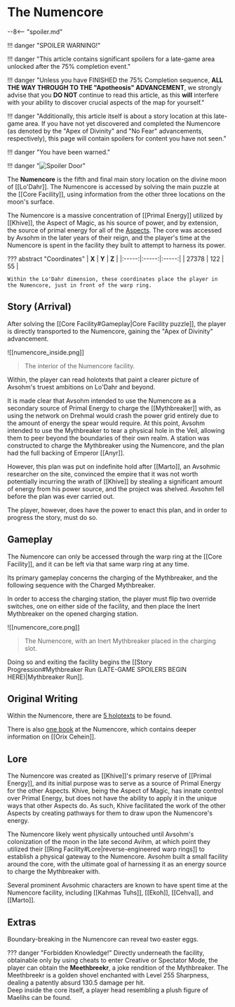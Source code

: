 # The Numencore

--8<-- "spoiler.md"

!!! danger "SPOILER WARNING!"

!!! danger "This article contains significant spoilers for a late-game area unlocked after the 75% completion event."

!!! danger "Unless you have FINISHED the 75% Completion sequence, **ALL THE WAY THROUGH TO THE "Apotheosis" ADVANCEMENT**, we strongly advise that you **DO NOT** continue to read this article, as this **will** interfere with your ability to discover crucial aspects of the map for yourself."

!!! danger "Additionally, this article itself is about a story location at this late-game area. If you have not yet discovered and completed the Numencore (as denoted by the "Apex of Divinity" and "No Fear" advancements, respectively), this page will contain spoilers for content you have not seen."

!!! danger "You have been warned."

!!! danger "![Spoiler Door](/assets/img/spoiler_door.png)"

The **Numencore** is the fifth and final main story location on the divine moon of [[Lo'Dahr]]. The Numencore is accessed by solving the main puzzle at the [[Core Facility]], using information from the other three locations on the moon's surface. 

The Numencore is a massive concentration of [[Primal Energy]] utilized by [[Khive]], the Aspect of Magic, as his source of power, and by extension, the source of primal energy for all of the [Aspects](/Lore/Higher_Beings/Aspects/). The core was accessed by Avsohm in the later years of their reign, and the player's time at the Numencore is spent in the facility they built to attempt to harness its power.

??? abstract "Coordinates"
    | **X** | **Y** | **Z** |
    |:-----:|:-----:|:-----:|
    | 27378  |  122   | 55  |

    Within the Lo'Dahr dimension, these coordinates place the player in the Numencore, just in front of the warp ring.

## Story (Arrival)
After solving the [[Core Facility#Gameplay|Core Facility puzzle]], the player is directly transported to the Numencore, gaining the "Apex of Divinity" advancement. 

![[numencore_inside.png]]
> The interior of the Numencore facility.

Within, the player can read holotexts that paint a clearer picture of Avsohm's truest ambitions on Lo'Dahr and beyond. 

It is made clear that Avsohm intended to use the Numencore as a secondary source of Primal Energy to charge the [[Mythbreaker]] with, as using the network on Drehmal would crash the power grid entirely due to the amount of energy the spear would require. At this point, Avsohm intended to use the Mythbreaker to tear a physical hole in the Veil, allowing them to peer beyond the boundaries of their own realm. A station was constructed to charge the Mythbreaker using the Numencore, and the plan had the full backing of Emperor [[Anyr]].

However, this plan was put on indefinite hold after [[Marto]], an Avsohmic researcher on the site, convinced the empire that it was not worth potentially incurring the wrath of [[Khive]] by stealing a significant amount of energy from his power source, and the project was shelved. Avsohm fell before the plan was ever carried out.

The player, however, does have the power to enact this plan, and in order to progress the story, must do so.

## Gameplay
The Numencore can only be accessed through the warp ring at the [[Core Facility]], and it can be left via that same warp ring at any time. 

Its primary gameplay concerns the charging of the Mythbreaker, and the following sequence with the Charged Mythbreaker.

In order to access the charging station, the player must flip two override switches, one on either side of the facility, and then place the Inert Mythbreaker on the opened charging station.

![[numencore_core.png]]
> The Numencore, with an Inert Mythbreaker placed in the charging slot.

Doing so and exiting the facility begins the [[Story Progression#Mythbreaker Run (LATE-GAME SPOILERS BEGIN HERE)|Mythbreaker Run]]. 

## Original Writing
Within the Numencore, there are [5 holotexts](/Story_and_Features/Holotexts/Post-75_Areas/Core/) to be found.

There is also [one book](Researcher_Cehva's_Side_Project.md) at the Numencore, which contains deeper information on [[Orix Cehein]].

## Lore
The Numencore was created as [[Khive]]'s primary reserve of [[Primal Energy]], and its initial purpose was to serve as a source of Primal Energy for the other Aspects. Khive, being the Aspect of Magic, has innate control over Primal Energy, but does not have the ability to apply it in the unique ways that other Aspects do. As such, Khive facilitated the work of the other Aspects by creating pathways for them to draw upon the Numencore's energy.

The Numencore likely went physically untouched until Avsohm's colonization of the moon in the late second Avihm, at which point they utilized their [[Ring Facility#Lore|reverse-engineered warp rings]] to establish a physical gateway to the Numencore. Avsohm built a small facility around the core, with the ultimate goal of harnessing it as an energy source to charge the Mythbreaker with.

Several prominent Avsohmic characters are known to have spent time at the Numencore facility, including [[Kahmas Tuhs]], [[Ekoh]], [[Cehva]], and [[Marto]].

## Extras
Boundary-breaking in the Numencore can reveal two easter eggs.

??? danger "Forbidden Knowledge!"
    Directly underneath the facility, obtainable only by using cheats to enter Creative or Spectator Mode, the player can obtain the **Meethbreekr**, a joke rendition of the Mythbreaker. The Meethbreekr is a golden shovel enchanted with Level 255 Sharpness, dealing a patently absurd 130.5 damage per hit. <br>
    Deep inside the core itself, a player head resembling a plush figure of Maelihs can be found.